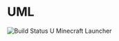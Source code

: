 # UML
![Build Status](https://travis-ci.org/UnknownStudio/UML.svg?branch=master)
U Minecraft Launcher

